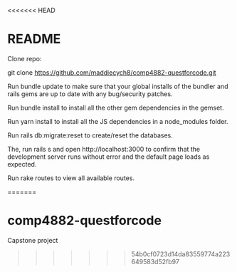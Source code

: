 <<<<<<< HEAD
# README

Clone repo:

git clone https://github.com/maddiecych8/comp4882-questforcode.git

Run bundle update to make sure that your global installs of the bundler and rails gems are up to date with any bug/security patches.

Run bundle install to install all the other gem dependencies in the gemset.

Run yarn install to install all the JS dependencies in a node_modules folder.

Run rails db:migrate:reset to create/reset the databases.

The, run rails s and open http://localhost:3000 to confirm that the development server runs without error and the default page loads as expected.

Run rake routes to view all available routes.



=======
# comp4882-questforcode
Capstone project
>>>>>>> 54b0cf0723d14da83559774a223649583d52fb97
